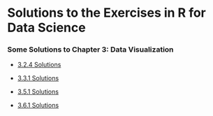 # Solutions to the Exercises in R for Data Science

### Some Solutions to Chapter 3: Data Visualization

* [3.2.4 Solutions](https://github.com/jeffboichuk/s2r4ds/blob/master/3.2.4.md#324-solutions)

* [3.3.1 Solutions](https://github.com/jeffboichuk/s2r4ds/blob/master/3.3.1.md#331-solutions)

* [3.5.1 Solutions](https://github.com/jeffboichuk/s2r4ds/blob/master/3.5.1.md#351-solutions)

* [3.6.1 Solutions](https://github.com/jeffboichuk/s2r4ds/blob/master/3.6.1.md#361-solutions)
